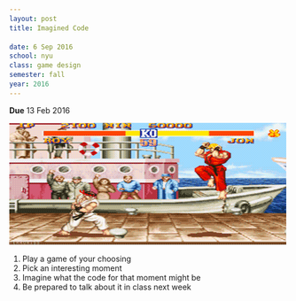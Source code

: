 ```yaml
---
layout: post
title: Imagined Code

date: 6 Sep 2016
school: nyu
class: game design
semester: fall
year: 2016
--- 
```


**Due** 13 Feb 2016

![](streetfighter.gif)

1. Play a game of your choosing
2. Pick an interesting moment
3. Imagine what the code for that moment might be
4. Be prepared to talk about it in class next week